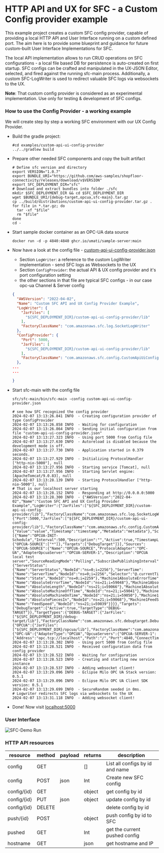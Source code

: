 # HTTP API and UX for SFC - a Custom Config provider example

This example project creates a custom SFC config provider, capable of providing a local HTTP API and User Interface
running on a custom defined port. The aim here is to provide some blueprint and guidance for future custom-built User 
Interface Implementations for SFC.

The local API implementation allows to run CRUD operations on SFC configurations - a local file based DB for persistence
is auto-created on first startup. SFC configs can be crafted and manipulated in the UX-JSON Editor, selected, and fired 
against the running sfc-main process. Additionally, a custom SFC-LogWriter is used to redirect valuable SFC logs via 
websockets to the UX.

**Note**: That custom config provider is considered as an experimental implementation. Use only for testing & development 
of SFC configs.

### How to use the Config Provider - a working example

We will create step by step a working SFC environment with our UX Config Provider.

- Build the gradle project: 
    ```shell
    #cd examples/custom-api-ui-config-provider
    ../../gradlew build
    ```
- Prepare other needed SFC components and copy the built artifact
    ```shell
    # Define sfc version and directory
    export VERSION="1.0.7"
    export BUNDLE_URI="https://github.com/aws-samples/shopfloor-connectivity/releases/download/v$VERSION"
    export SFC_DEPLOYMENT_DIR="sfc"
    # Download and extract bundles into folder ./sfc
    mkdir $SFC_DEPLOYMENT_DIR && cd $SFC_DEPLOYMENT_DIR
    wget $BUNDLE_URI/{debug-target,opcua,sfc-main}.tar.gz
    cp ../build/distributions/custom-api-ui-config-provider.tar.gz .
    for file in *.tar.gz; do
      tar -xf "$file"
      rm "$file"
    done
    cd -
    ```
- Start sample docker container as an  OPC-UA data source
  ```shell
  docker run -d -p 4840:4840 ghcr.io/umati/sample-server:main
  ```

- Now have a look at the config file - [custom-api-ui-config-provider.json](custom-api-ui-config-provider.json)
  - Section `LogWriter`: a reference to the custom LogWriter implementation - send SFC logs as Websockets to the UX
  - Section `ConfigProvider`: the actual API & UX config provider and it's port configuration setting
  - the other sections in that file are typical SFC configs - in our case opc-ua Channel & Server config

  ```json
  {
    "AWSVersion": "2022-04-02",
    "Name": "Custom SFC API and UX Config Provider Example",
    "LogWriter": {
      "JarFiles": [
        "${SFC_DEPLOYMENT_DIR}/custom-api-ui-config-provider/lib"
      ],
      "FactoryClassName": "com.amazonaws.sfc.log.SocketLogWriter"
    },
    "ConfigProvider": {
      "Port": 5000,
      "JarFiles": [
        "${SFC_DEPLOYMENT_DIR}/custom-api-ui-config-provider/lib"
      ],
      "FactoryClassName": "com.amazonaws.sfc.config.CustomApiUiConfigProvider"
    },
  ...
  ...
    
  }
  ```
  
- Start sfc-main with the config file

  ```shell
  sfc/sfc-main/bin/sfc-main -config custom-api-ui-config-provider.json
  ```
  ```shell
  # see how SFC recognized the config provider
  2024-02-07 13:13:26.841 INFO  - Creating configuration provider of type ConfigProvider
  2024-02-07 13:13:26.858 INFO  - Waiting for configuration
  2024-02-07 13:13:26.864 INFO  - Sending initial configuration from file "custom-api-ui-config-provider.json"
  2024-02-07 13:13:27.323 INFO  - Using port 5000 from Config file
  2024-02-07 13:13:27.630 INFO  - Autoreload is disabled because the development mode is off.
  2024-02-07 13:13:27.730 INFO  - Application started in 0.379 seconds.
  2024-02-07 13:13:27.929 INFO  - Initializing ProtocolHandler ["http-nio-5000"], null
  2024-02-07 13:13:27.956 INFO  - Starting service [Tomcat], null
  2024-02-07 13:13:27.956 INFO  - Starting Servlet engine: [ApacheTomcat/9.0.83], null
  2024-02-07 13:13:28.139 INFO  - Starting ProtocolHandler ["http-nio-5000"], null
  # That is our localhost server starting
  2024-02-07 13:13:28.152 INFO  - Responding at http://0.0.0.0:5000
  2024-02-07 13:13:28.300 INFO  - {"AWSVersion":"2022-04-02","Name":"Custom SFC API and UX Config Provider Example","LogWriter":{"JarFiles":["${SFC_DEPLOYMENT_DIR}/custom-api-ui-config-provider/lib"],"FactoryClassName":"com.amazonaws.sfc.log.SocketLogWriter"},"ConfigProvider":{"Port":5000,"JarFiles":["${SFC_DEPLOYMENT_DIR}/custom-api-ui-config-provider/lib"],"FactoryClassName":"com.amazonaws.sfc.config.CustomApiUiConfigProvider"},"Version":1,"LogLevel":"Info","ElementNames":{"Value":"value","Timestamp":"timestamp","Metadata":"metadata"},"Schedules":[{"Name":"OPCUA-INIT-Schedule","Interval":500,"Description":"","Active":true,"TimestampLevel":"Both","Sources":{"OPCUA-SOURCE":["*"]},"Targets":["DebugTarget"]}],"Sources":{"OPCUA-SOURCE":{"Name":"OPCUA-SOURCE","ProtocolAdapter":"OPC-UA","AdapterOpcuaServer":"OPCUA-SERVER-1","Description":"OPCUA local test server","SourceReadingMode":"Polling","SubscribePublishingInterval":100,"Channels":{"ServerStatus":{"Name":"ServerStatus","NodeId":"ns=0;i=2256"},"ServerTime":{"Name":"ServerTime","NodeId":"ns=0;i=2256","Selector":"@.currentTime"},"State":{"Name":"State","NodeId":"ns=0;i=2259"},"Machine1AbsoluteErrorTime":{"Name":"AbsoluteErrorTime","NodeId":"ns=21;i=59048"},"Machine1AbsoluteLength":{"Name":"AbsoluteLength","NodeId":"ns=21;i=59066"},"Machine1AbsoluteMachineOffTime":{"Name":"AbsoluteMachineOffTime","NodeId":"ns=21;i=59041"},"Machine1AbsoluteMachineOnTime":{"Name":"AbsoluteMachineOnTime","NodeId":"ns=21;i=59050"},"Machine1AbsolutePiecesIn":{"Name":"AbsolutePiecesIn","NodeId":"ns=21;i=59068"},"Machine1FeedSpeed":{"Name":"FeedSpeed","NodeId":"ns=21;i=59039"}}}},"Targets":{"DebugTarget":{"Active":true,"TargetType":"DEBUG-TARGET"}},"TargetTypes":{"DEBUG-TARGET":{"JarFiles":["${SFC_DEPLOYMENT_DIR}/debug-target/lib"],"FactoryClassName":"com.amazonaws.sfc.debugtarget.DebugTargetWriter"}},"AdapterTypes":{"OPCUA":{"JarFiles":["${SFC_DEPLOYMENT_DIR}/opcua/lib"],"FactoryClassName":"com.amazonaws.sfc.opcua.OpcuaAdapter"}},"ProtocolAdapters":{"OPC-UA":{"AdapterType":"OPCUA","OpcuaServers":{"OPCUA-SERVER-1":{"Address":"opc.tcp://localhost","Path":"/","Port":4840,"ConnectTimeout":"10000","ReadBatchSize":500}}}}}
  2024-02-07 13:13:28.302 INFO  - Using port 5000 from Config file
  2024-02-07 13:13:28.521 INFO  - Received configuration data from config provider
  2024-02-07 13:13:28.522 INFO  - Waiting for configuration
  2024-02-07 13:13:28.523 INFO  - Creating and starting new service instance
  2024-02-07 13:13:28.537 INFO  - Adding websocket client!
  2024-02-07 13:13:29.096 INFO  - Eclipse Milo OPC UA Stack version: 0.5.1
  2024-02-07 13:13:29.096 INFO  - Eclipse Milo OPC UA Client SDK version: 0.5.1
  2024-02-07 13:13:29.699 INFO  - SecureRandom seeded in 0ms.
  # Logwriter redirects SFC logs via websockets to the UX
  2024-02-07 13:13:31.118 INFO  - Adding websocket client!
  ```

- Done! Now visit [localhost:5000](http://localhost:5000)

### User Interface

![SFC-Demo Run](./img/configUX.gif)

### HTTP API resources

| resource    | method | payload | returns | description                     |
|-------------|--------|---------|---------|---------------------------------|
| config      | GET    |         | []      | List all configs by id and name |
| config      | POST   | json    | Int     | Create new SFC config           |
| config/{id} | GET    |         | object  | get config by id                |
| config/{id} | PUT    | json    | object  | update config by id             |
| config/{id} | DELETE |         |         | delete config by id             |
| push/{id}   | POST   |         | object  | push config by id to SFC        |
| pushed      | GET    |         | Int     | get the current pushed config   |
| hostname    | GET    |         | json    | get hostname and IP             |